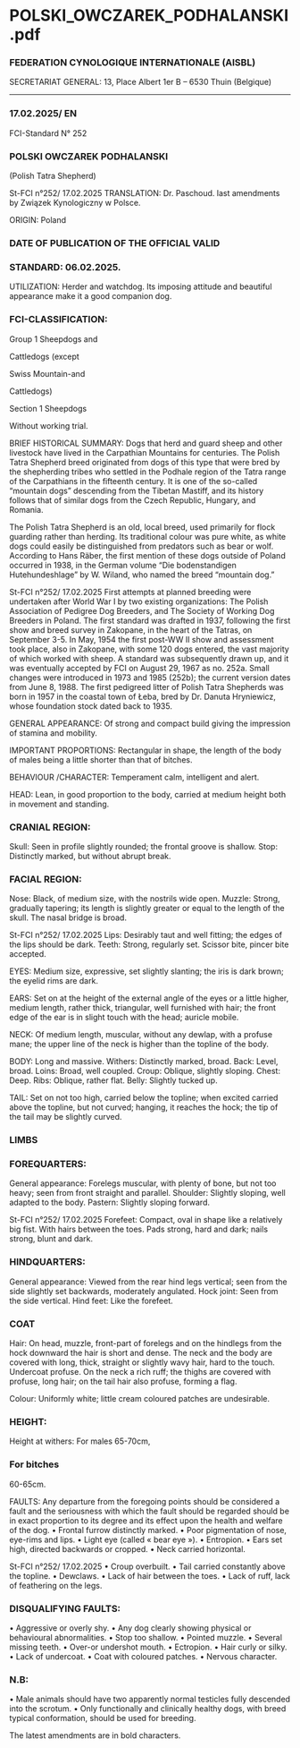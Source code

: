 # POLSKI_OWCZAREK_PODHALANSKI.pdf


### FEDERATION CYNOLOGIQUE INTERNATIONALE (AISBL)


SECRETARIAT GENERAL: 13, Place Albert 1er  B – 6530 Thuin (Belgique)
______________________________________________________________________________


### 17.02.2025/ EN



FCI-Standard N° 252

### POLSKI OWCZAREK PODHALANSKI


(Polish Tatra Shepherd)





St-FCI n°252/ 17.02.2025
TRANSLATION: Dr. Paschoud.  last amendments by Związek
Kynologiczny w Polsce.

ORIGIN: Poland

### DATE OF PUBLICATION OF THE OFFICIAL VALID



### STANDARD: 06.02.2025.



UTILIZATION: Herder and watchdog.  Its imposing attitude and
beautiful appearance make it a good companion dog.

### FCI-CLASSIFICATION:


Group 1
Sheepdogs and


Cattledogs (except


Swiss Mountain-and


Cattledogs)

Section 1
Sheepdogs

Without working trial.

BRIEF HISTORICAL SUMMARY: Dogs that herd and guard
sheep and other livestock have lived in the Carpathian
Mountains for centuries. The Polish Tatra Shepherd breed
originated from dogs of this type that were bred by the
shepherding tribes who settled in the Podhale region of the Tatra
range of the Carpathians in the fifteenth century. It is one of the
so-called “mountain dogs” descending from the Tibetan Mastiff,
and its history follows that of similar dogs from the Czech
Republic, Hungary, and Romania.

The Polish Tatra Shepherd is an old, local breed, used primarily
for flock guarding rather than herding.  Its traditional colour
was pure white, as white dogs could easily be distinguished from
predators such as bear or wolf.   According to Hans Räber, the
first mention of these dogs outside of Poland occurred in 1938, in
the German volume “Die bodenstandigen Hutehundeshlage” by
W. Wiland, who named the breed “mountain dog.”





St-FCI n°252/ 17.02.2025
First attempts at planned breeding were undertaken after World
War I by two existing organizations: The Polish Association of
Pedigree Dog Breeders, and The Society of Working Dog
Breeders in Poland. The first standard was drafted in 1937,
following the first show and breed survey in Zakopane, in the
heart of the Tatras, on September 3-5. In May, 1954 the first
post-WW II show and assessment took place, also in Zakopane,
with some 120 dogs entered, the vast majority of which worked
with sheep. A standard was subsequently drawn up, and it was
eventually accepted by FCI on August 29, 1967 as no. 252a.
Small changes were introduced in 1973 and 1985 (252b); the
current version dates from June 8, 1988. The first pedigreed
litter of Polish Tatra Shepherds was born in 1957 in the coastal
town of Łeba, bred by Dr. Danuta Hryniewicz, whose foundation
stock dated back to 1935.

GENERAL APPEARANCE: Of strong and compact build giving
the impression of stamina and mobility.

IMPORTANT PROPORTIONS: Rectangular in shape, the length
of the body of males being a little shorter than that of bitches.

BEHAVIOUR /CHARACTER:  Temperament calm, intelligent
and alert.

HEAD: Lean, in good proportion to the body, carried at medium
height both in movement and standing.

### CRANIAL REGION:


Skull: Seen in profile slightly rounded; the frontal groove is shallow.
Stop: Distinctly marked, but without abrupt break.

### FACIAL REGION:


Nose: Black, of medium size, with the nostrils wide open.
Muzzle: Strong, gradually tapering; its length is slightly greater or
equal to the length of the skull.  The nasal bridge is broad.



St-FCI n°252/ 17.02.2025
Lips: Desirably taut and well fitting; the edges of the lips should be
dark.
Teeth: Strong, regularly set.  Scissor bite, pincer bite accepted.

EYES: Medium size, expressive, set slightly slanting; the iris is dark
brown; the eyelid rims are dark.

EARS: Set on at the height of the external angle of the eyes or a little
higher, medium length, rather thick, triangular, well furnished with
hair; the front edge of the ear is in slight touch with the head; auricle
mobile.

NECK: Of medium length, muscular, without any dewlap, with a
profuse mane; the upper line of the neck is higher than the topline of
the body.

BODY: Long and massive.
Withers: Distinctly marked, broad.
Back: Level, broad.
Loins: Broad, well coupled.
Croup: Oblique, slightly sloping.
Chest: Deep.
Ribs: Oblique, rather flat.
Belly: Slightly tucked up.

TAIL: Set on not too high, carried below the topline; when excited
carried above the topline, but not curved; hanging, it reaches the
hock; the tip of the tail may be slightly curved.

### LIMBS



### FOREQUARTERS:


General appearance: Forelegs muscular, with plenty of bone, but not
too heavy; seen from front straight and parallel.
Shoulder: Slightly sloping, well adapted to the body.
Pastern: Slightly sloping forward.



St-FCI n°252/ 17.02.2025
Forefeet: Compact, oval in shape like a relatively big fist.  With hairs
between the toes.  Pads strong, hard and dark; nails strong, blunt and
dark.

### HINDQUARTERS:


General appearance: Viewed from the rear hind legs vertical; seen
from the side slightly set backwards, moderately angulated.
Hock joint: Seen from the side vertical.
Hind feet: Like the forefeet.

### COAT



Hair: On head, muzzle, front-part of forelegs and on the hindlegs
from the hock downward the hair is short and dense.  The neck and
the body are covered with long, thick, straight or slightly wavy hair,
hard to the touch.  Undercoat profuse.  On the neck a rich ruff; the
thighs are covered with profuse, long hair; on the tail hair also
profuse, forming a flag.

Colour: Uniformly white; little cream coloured patches are
undesirable.

### HEIGHT:


Height at withers:  For males
65-70cm,

### For bitches


60-65cm.

FAULTS: Any departure from the foregoing points should be
considered a fault and the seriousness with which the fault should be
regarded should be in exact proportion to its degree and its effect
upon the health and welfare of the dog.
• Frontal furrow distinctly marked.
• Poor pigmentation of nose, eye-rims and lips.
• Light eye (called « bear eye »).
• Entropion.
• Ears set high, directed backwards or cropped.
• Neck carried horizontal.




St-FCI n°252/ 17.02.2025
•
Croup overbuilt.
•
Tail carried constantly above the topline.
•
Dewclaws.
•
Lack of hair between the toes.
•
Lack of ruff, lack of feathering on the legs.

### DISQUALIFYING FAULTS:


• Aggressive or overly shy.
• Any dog clearly showing physical or behavioural abnormalities.
•
Stop too shallow.
•
Pointed muzzle.
•
Several missing teeth.
•
Over-or undershot mouth.
•
Ectropion.
•
Hair curly or silky.
•
Lack of undercoat.
•
Coat with coloured patches.
•
Nervous character.


### N.B:


• Male animals should have two apparently normal testicles fully
descended into the scrotum.
• Only functionally and clinically healthy dogs, with breed typical
conformation, should be used for breeding.

The latest amendments are in bold characters.






